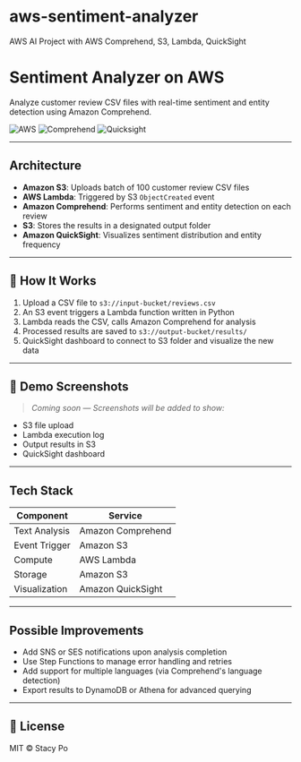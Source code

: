 # aws-sentiment-analyzer
AWS AI Project with AWS Comprehend, S3, Lambda, QuickSight

# Sentiment Analyzer on AWS

Analyze customer review CSV files with real-time sentiment and entity detection using Amazon Comprehend.

![AWS](https://img.shields.io/badge/Powered%20by-AWS-yellow?style=flat&logo=amazonaws)
![Comprehend](https://img.shields.io/badge/Service-Amazon%20Comprehend-orange)
![Quicksight](https://img.shields.io/badge/Visualization-QuickSight-blue)

---

## Architecture

- **Amazon S3**: Uploads batch of 100 customer review CSV files
- **AWS Lambda**: Triggered by S3 `ObjectCreated` event
- **Amazon Comprehend**: Performs sentiment and entity detection on each review
- **S3**: Stores the results in a designated output folder
- **Amazon QuickSight**: Visualizes sentiment distribution and entity frequency

---

## 🚀 How It Works

1. Upload a CSV file to `s3://input-bucket/reviews.csv`
2. An S3 event triggers a Lambda function written in Python
3. Lambda reads the CSV, calls Amazon Comprehend for analysis
4. Processed results are saved to `s3://output-bucket/results/`
5. QuickSight dashboard to connect to S3 folder and visualize the new data

---

## 📸 Demo Screenshots

> _Coming soon — Screenshots will be added to show:_
- S3 file upload
- Lambda execution log
- Output results in S3
- QuickSight dashboard

---

## Tech Stack

| Component | Service |
|----------|---------|
| Text Analysis | Amazon Comprehend |
| Event Trigger | Amazon S3 |
| Compute | AWS Lambda |
| Storage | Amazon S3 |
| Visualization | Amazon QuickSight |

---

## Possible Improvements

- Add SNS or SES notifications upon analysis completion
- Use Step Functions to manage error handling and retries
- Add support for multiple languages (via Comprehend's language detection)
- Export results to DynamoDB or Athena for advanced querying

---

## 📄 License

MIT © Stacy Po
